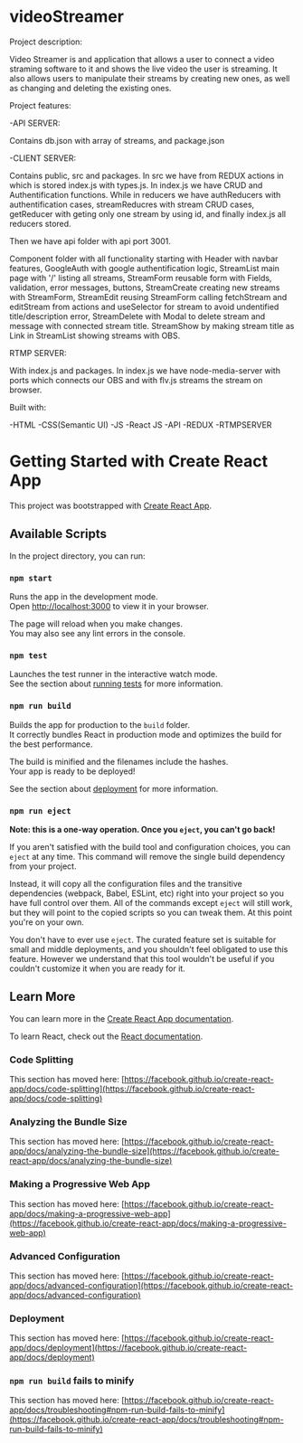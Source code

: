 # videoStreamer

Project description:

Video Streamer is and application that allows a user to connect a video straming software to it and shows the live video the user is streaming. It also allows users to manipulate their streams by creating new ones, as well as changing and deleting the existing ones.

Project features:

-API SERVER:

Contains db.json with array of streams, and package.json

-CLIENT SERVER:

Contains public, src and packages. In src we have from REDUX actions in which is stored index.js with types.js. In index.js we have CRUD and Authentification functions. While in reducers we have authReducers with authentification cases, streamReducres with stream CRUD cases, getReducer with geting only one stream by using id, and finally index.js all reducers stored.

Then we have api folder with api port 3001.

Component folder with all functionality starting with Header with navbar features, GoogleAuth with google authentification logic, StreamList main page with '/' listing all streams, StreamForm reusable form with Fields, validation, error messages, buttons, StreamCreate creating new streams with StreamForm, StreamEdit reusing StreamForm calling fetchStream and editStream from actions and useSelector for stream to avoid undentified title/description error, StreamDelete with Modal to delete stream and message with connected stream title. StreamShow by making stream title as Link in StreamList showing streams with OBS.

RTMP SERVER:

With index.js and packages. In index.js we have node-media-server with ports which connects our OBS and with flv.js streams the stream on browser.

Built with:

-HTML -CSS(Semantic UI) -JS -React JS -API -REDUX -RTMPSERVER

# Getting Started with Create React App

This project was bootstrapped with [Create React App](https://github.com/facebook/create-react-app).

## Available Scripts

In the project directory, you can run:

### `npm start`

Runs the app in the development mode.\
Open [http://localhost:3000](http://localhost:3000) to view it in your browser.

The page will reload when you make changes.\
You may also see any lint errors in the console.

### `npm test`

Launches the test runner in the interactive watch mode.\
See the section about [running tests](https://facebook.github.io/create-react-app/docs/running-tests) for more information.

### `npm run build`

Builds the app for production to the `build` folder.\
It correctly bundles React in production mode and optimizes the build for the best performance.

The build is minified and the filenames include the hashes.\
Your app is ready to be deployed!

See the section about [deployment](https://facebook.github.io/create-react-app/docs/deployment) for more information.

### `npm run eject`

**Note: this is a one-way operation. Once you `eject`, you can't go back!**

If you aren't satisfied with the build tool and configuration choices, you can `eject` at any time. This command will remove the single build dependency from your project.

Instead, it will copy all the configuration files and the transitive dependencies (webpack, Babel, ESLint, etc) right into your project so you have full control over them. All of the commands except `eject` will still work, but they will point to the copied scripts so you can tweak them. At this point you're on your own.

You don't have to ever use `eject`. The curated feature set is suitable for small and middle deployments, and you shouldn't feel obligated to use this feature. However we understand that this tool wouldn't be useful if you couldn't customize it when you are ready for it.

## Learn More

You can learn more in the [Create React App documentation](https://facebook.github.io/create-react-app/docs/getting-started).

To learn React, check out the [React documentation](https://reactjs.org/).

### Code Splitting

This section has moved here: [https://facebook.github.io/create-react-app/docs/code-splitting](https://facebook.github.io/create-react-app/docs/code-splitting)

### Analyzing the Bundle Size

This section has moved here: [https://facebook.github.io/create-react-app/docs/analyzing-the-bundle-size](https://facebook.github.io/create-react-app/docs/analyzing-the-bundle-size)

### Making a Progressive Web App

This section has moved here: [https://facebook.github.io/create-react-app/docs/making-a-progressive-web-app](https://facebook.github.io/create-react-app/docs/making-a-progressive-web-app)

### Advanced Configuration

This section has moved here: [https://facebook.github.io/create-react-app/docs/advanced-configuration](https://facebook.github.io/create-react-app/docs/advanced-configuration)

### Deployment

This section has moved here: [https://facebook.github.io/create-react-app/docs/deployment](https://facebook.github.io/create-react-app/docs/deployment)

### `npm run build` fails to minify

This section has moved here: [https://facebook.github.io/create-react-app/docs/troubleshooting#npm-run-build-fails-to-minify](https://facebook.github.io/create-react-app/docs/troubleshooting#npm-run-build-fails-to-minify)
